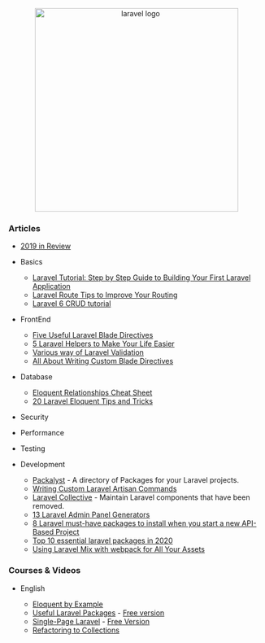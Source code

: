 <p align="center">
  <img width="400" src="https://seeklogo.com/images/L/laravel-framework-logo-C10176EC8C-seeklogo.com.png"  alt="laravel logo">
</p>

### Articles

- [2019 in Review](https://laravel-news.com/2019-in-review)

* Basics

  - [Laravel Tutorial: Step by Step Guide to Building Your First Laravel Application](https://laravel-news.com/your-first-laravel-application)
  - [Laravel Route Tips to Improve Your Routing](https://laravel-news.com/laravel-route-tips-to-improve-your-routing)
  - [Laravel 6 CRUD tutorial](https://laravelarticle.com/laravel-6-crud-tutorial)

- FrontEnd

  - [Five Useful Laravel Blade Directives](https://laravel-news.com/five-useful-laravel-blade-directives)
  - [5 Laravel Helpers to Make Your Life Easier](https://laravel-news.com/5-laravel-helpers-make-life-easier)
  - [Various way of Laravel Validation](https://laravelarticle.com/various-way-of-laravel-validation)
  - [All About Writing Custom Blade Directives](https://scotch.io/tutorials/all-about-writing-custom-blade-directives)

- Database

  - [Eloquent Relationships Cheat Sheet](https://hackernoon.com/eloquent-relationships-cheat-sheet-5155498c209)
  - [20 Laravel Eloquent Tips and Tricks](https://laravel-news.com/eloquent-tips-tricks)

* Security

* Performance

* Testing

* Development

  - [Packalyst](https://packalyst.com/) - A directory of Packages for your Laravel projects.
  - [Writing Custom Laravel Artisan Commands](https://laravel-news.com/custom-artisan-commands)
  - [Laravel Collective](https://laravelcollective.com/) - Maintain Laravel components that have been removed.
  - [13 Laravel Admin Panel Generators](https://laravel-news.com/13-laravel-admin-panel-generators)
  - [8 Laravel must-have packages to install when you start a new API-Based Project](https://medium.com/skyshidigital/8-laravel-must-have-packages-to-install-when-you-start-a-new-api-based-project-18d690f24d0e)
  - [Top 10 essential laravel packages in 2020](https://laravelarticle.com/essential-laravel-packages)
  - [Using Laravel Mix with webpack for All Your Assets](https://scotch.io/tutorials/using-laravel-mix-with-webpack-for-all-your-assets)

### Courses & Videos

- English

  - [Eloquent by Example](https://eloquentbyexample.com/)
  - [Useful Laravel Packages](https://codewithdre.com/useful-laravel-packages) - [Free version](https://www.youtube.com/playlist?list=PLEhEHUEU3x5pcQJHE8WBLqlHt2o3q5O-f)
  - [Single-Page Laravel](https://singlepagelaravel.com/) - [Free Version](https://www.youtube.com/playlist?list=PLP7iaQb3O2XuXbzUejA0F2Am0u14-teQ3)
  - [Refactoring to Collections](https://adamwathan.me/refactoring-to-collections/)
